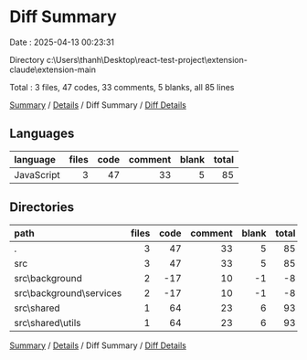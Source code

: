 # Diff Summary

Date : 2025-04-13 00:23:31

Directory c:\\Users\\thanh\\Desktop\\react-test-project\\extension-claude\\extension-main

Total : 3 files,  47 codes, 33 comments, 5 blanks, all 85 lines

[Summary](results.md) / [Details](details.md) / Diff Summary / [Diff Details](diff-details.md)

## Languages
| language | files | code | comment | blank | total |
| :--- | ---: | ---: | ---: | ---: | ---: |
| JavaScript | 3 | 47 | 33 | 5 | 85 |

## Directories
| path | files | code | comment | blank | total |
| :--- | ---: | ---: | ---: | ---: | ---: |
| . | 3 | 47 | 33 | 5 | 85 |
| src | 3 | 47 | 33 | 5 | 85 |
| src\\background | 2 | -17 | 10 | -1 | -8 |
| src\\background\\services | 2 | -17 | 10 | -1 | -8 |
| src\\shared | 1 | 64 | 23 | 6 | 93 |
| src\\shared\\utils | 1 | 64 | 23 | 6 | 93 |

[Summary](results.md) / [Details](details.md) / Diff Summary / [Diff Details](diff-details.md)